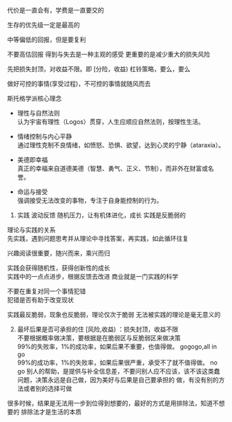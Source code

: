 代价是一直会有，学费是一直要交的

生存的优先级一定是最高的

中等偏低的回报，但是要复利

不要高估回报
得到与失去是一种主观的感受
更重要的是减少重大的损失风险

先把损失封顶，对收益不限。即 [分险，收益)  杠铃策略，要么，要么

做好可控的事情(享受过程)，不可控的事情就随风而去


斯托格学派核心理念
* 理性与自然法则    
认为宇宙有理性（Logos）贯穿，人生应顺应自然法则，按理性生活。

* 情绪控制与内心平静    
通过理性克制不良情绪，如愤怒、恐惧、欲望，达到心灵的宁静（ataraxia）。

* 美德即幸福     
真正的幸福来自道德美德（智慧、勇气、正义、节制），而非外在财富或名誉。

* 命运与接受    
强调接受无法改变的事物，专注于自身能控制的行为。

1. 实践
波动反馈
随机压力，让有机体进化，成长
实践是反脆弱的

理论与实践的关系    
先实践，遇到问题思考并从理论中寻找答案，再实践，如此循环往复     

兴趣阅读很重要，随兴而来，乘兴而归


实践会获得随机性，获得创新性的成长    
实践中的一点点进步，根据反馈去改进
商业就是一门实践的科学

不要在重复对同一个事情犯错    
犯错是否有助于改变现状     

实践最反脆弱，现象也反脆弱，理论仅次于脆弱
无法被实践的理论是毫无意义的

2. 最坏后果是否可承担的住
[风险,收益) ：损失封顶，收益不限    
不要根据概率做决策，要根据是在脆弱区与反脆弱区来做决策     
99%的失败率，1%的成功率，如果后果不重要，也值得做。 gogogo,all in go     
99%的成功率，1%的失败率，如果后果很严重，承受不了就不值得做。 no go
别人的帮助，是提供与补全信息差，不要问别人应不应该，该不该这类蠢问题，决策永远是自己做，因为美好与后果是自己要承担的
做，有没有别的方法或者别的选择可做



很多时候，结果是无法用一步到位得到想要的，最好的方式是用排除法，知道不想要的
排除法才是生活的本质

